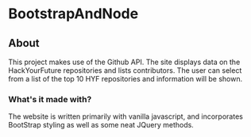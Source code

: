 # BootstrapAndNode

## About
This project makes use of the Github API. The site displays data on the HackYourFuture repositories and lists contributors.
The user can select from a list of the top 10 HYF repositories and information will be shown.

### What's it made with?
The website is written primarily with vanilla javascript, and incorporates BootStrap styling as well as some neat JQuery methods.

